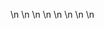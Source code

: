 

















































\n
\n
\n
\n
\n
\n
\n
\n






























